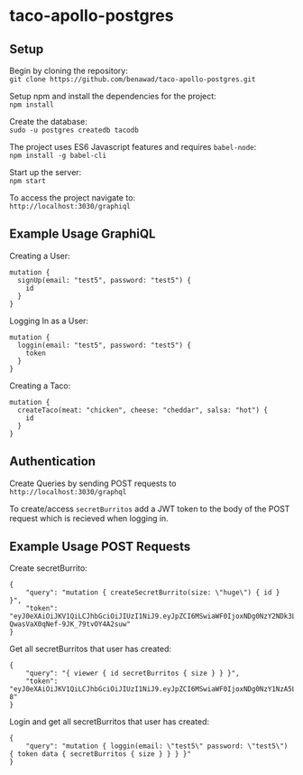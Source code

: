 # taco-apollo-postgres

## Setup

Begin by cloning the repository:  
`git clone https://github.com/benawad/taco-apollo-postgres.git`

Setup npm and install the dependencies for the project:  
`npm install`

Create the database:  
`sudo -u postgres createdb tacodb`

The project uses ES6 Javascript features and requires `babel-node`:  
`npm install -g babel-cli`

Start up the server:  
`npm start`

To access the project navigate to:  
`http://localhost:3030/graphiql`

## Example Usage GraphiQL

Creating a User:
```
mutation {
  signUp(email: "test5", password: "test5") {
    id
  }
}
```

Logging In as a User:
```
mutation {
  loggin(email: "test5", password: "test5") {
    token
  }
}
```

Creating a Taco:
```
mutation {
  createTaco(meat: "chicken", cheese: "cheddar", salsa: "hot") {
    id
  }
}
```

## Authentication

Create Queries by sending POST requests to `http://localhost:3030/graphql`

To create/access `secretBurritos` add a JWT token to the body of the POST request which is recieved when logging in.

## Example Usage POST Requests

Create secretBurrito:
```
{
	"query": "mutation { createSecretBurrito(size: \"huge\") { id } }",
	"token": "eyJ0eXAiOiJKV1QiLCJhbGciOiJIUzI1NiJ9.eyJpZCI6MSwiaWF0IjoxNDg0NzY2NDk3LCJleHAiOjE0ODQ4NTI4OTcsImlzcyI6ImZlYXRoZXJzIn0.Yelj_wq0JJ8bQ-QwasVaX0qNef-9JK_79tvOY4A2suw"
}
```

Get all secretBurritos that user has created:
```
{
	"query": "{ viewer { id secretBurritos { size } } }",
	"token": "eyJ0eXAiOiJKV1QiLCJhbGciOiJIUzI1NiJ9.eyJpZCI6MSwiaWF0IjoxNDg0NzY1NzA5LCJleHAiOjE0ODQ4NTIxMDksImlzcyI6ImZlYXRoZXJzIn0.b6SCqZQD9PbaCQMslCpbQpGbm1GdwIdQarN3gUxRK-8"
}
```

Login and get all secretBurritos that user has created:
```
{
	"query": "mutation { loggin(email: \"test5\" password: \"test5\") { token data { secretBurritos { size } } } }"
}
```

